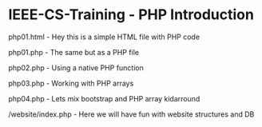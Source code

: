 IEEE-CS-Training - PHP Introduction
===================================

php01.html - Hey this is a simple HTML file with PHP code

php01.php - The same but as a PHP file

php02.php - Using a native PHP function

php03.php - Working with PHP arrays

php04.php - Lets mix bootstrap and PHP array kidarround


/website/index.php - Here we will have fun with website structures and DB